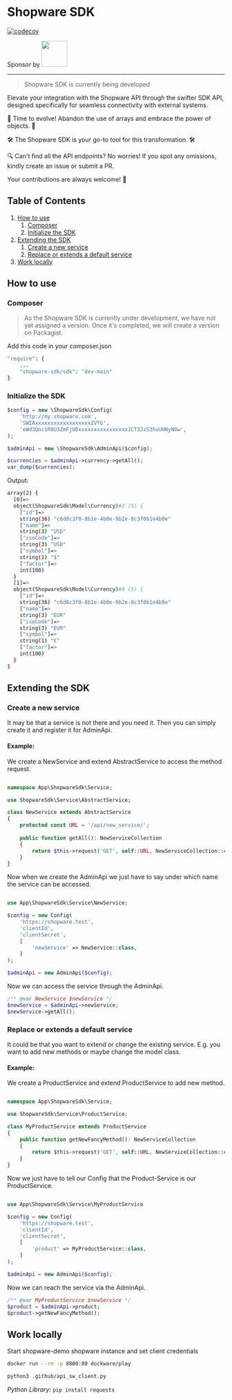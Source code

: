 # Shopware SDK

[![codecov](https://codecov.io/gh/shopware-sdk/sdk/branch/main/graph/badge.svg)](https://codecov.io/gh/shopware-sdk/sdk)

Sponsor by <a href="https://www.valantic.com/cx"><img src="https://www.valantic.com/wp-content/themes/valantic/img/logo-valantic.svg" style="margin:0 0 0 0" width="60px"/></a>

---

> Shopware SDK is currently being developed


Elevate your integration with the Shopware API through the swifter SDK API, designed specifically for seamless connectivity with external systems.

🔄 Time to evolve! Abandon the use of arrays and embrace the power of objects. 🔄

🛠️ The Shopware SDK is your go-to tool for this transformation. 🛠️

🔍 Can't find all the API endpoints? No worries! If you spot any omissions, kindly create an issue or submit a PR. 

Your contributions are always welcome! 🤗

## Table of Contents

1. [How to use](#how-to-use)
    1. [Composer](#composer)
    2. [Initialize the SDK](#initialize-the-sdk)
2. [Extending the SDK](#extending-the-sdk)
    1. [Create a new service](#create-a-new-service)
    2. [Replace or extends a default service](#replace-a-default-service)
3. [Work locally](#work-locally)



## How to use

### Composer

> As the Shopware SDK is currently under development, we have not yet assigned a version. Once it's completed, we will create a version on Packagist.

Add this code in your composer.json
```bash
"require": {
    ...
    "shopware-sdk/sdk": "dev-main"
}
```

### Initialize the SDK

```php
$config = new \ShopwareSdk\Config(
    'http://my.shopware.com',
    'SWIAxxxxxxxxxxxxxxxxxxZVTG',
    'eWd3Qnc1R0U3ZmFjUDxxxxxxxxxxxxxxxxJCT3JzS3hvUHNyN0w',
);

$adminApi = new \ShopwareSdk\AdminApi($config);

$currencies = $adminApi->currency->getAll();
var_dump($currencies);
```

Output:
```bash
array(2) {
  [0]=>
  object(ShopwareSdk\Model\Currency)#3 (5) {
    ["id"]=>
    string(36) "c6d8c3f0-8b1e-4b0e-9b2e-8c3f0b1e4b0e"
    ["name"]=>
    string(3) "USD"
    ["isoCode"]=>
    string(3) "USD"
    ["symbol"]=>
    string(1) "$"
    ["factor"]=>
    int(100)
  }
  [1]=>
  object(ShopwareSdk\Model\Currency)#4 (5) {
    ["id"]=>
    string(36) "c6d8c3f0-8b1e-4b0e-9b2e-8c3f0b1e4b0e"
    ["name"]=>
    string(3) "EUR"
    ["isoCode"]=>
    string(3) "EUR"
    ["symbol"]=>
    string(1) "€"
    ["factor"]=>
    int(100)
  }
}
``` 

## Extending the SDK

### Create a new service

It may be that a service is not there and you need it.
Then you can simply create it and register it for AdminApi.

#### Example:

We create a NewService and extend AbstractService to access the method request.

```php

namespace App\ShopwareSdk\Service;

use ShopwareSdk\Service\AbstractService;

class NewService extends AbstractService
{
    protected const URL = '/api/new_service/';
    
    public function getAll(): NewServiceCollection
    {
        return $this->request('GET', self::URL, NewServiceCollection::class);
    }
}
```

Now when we create the AdminApi we just have to say under which name the service can be accessed.

```php

use App\ShopwareSdk\Service\NewService;

$config = new Config(
    'https://shopware.test',
    'clientId',
    'clientSecret',
    [
        'newService' => NewService::class,
    ]
);

$adminApi = new AdminApi($config);
```

Now we can access the service through the AdminApi.

```php
/** @var NewService $newService */
$newService = $adminApi->newService;
$newService->getAll();
```

### Replace or extends a default service

It could be that you want to extend or change the existing service.
E.g. you want to add new methods or maybe change the model class.

#### Example:

We create a ProductService and extend ProductService to add new method.

```php

namespace App\ShopwareSdk\Service;

use ShopwareSdk\Service\ProductService;

class MyProductService extends ProductService
{
    public function getNewFancyMethod(): NewServiceCollection
    {
        return $this->request('GET', self::URL, NewServiceCollection::class);
    }
}
```

Now we just have to tell our Config that the Product-Service is our ProductService.


```php

use App\ShopwareSdk\Service\MyProductService

$config = new Config(
    'https://shopware.test',
    'clientId',
    'clientSecret',
    [
        'product' => MyProductService::class,
    ]
);

$adminApi = new AdminApi($config);
```

Now we can reach the service via the AdminApi.

```php
/** @var MyProductService $newService */
$product = $adminApi->product;
$product->getNewFancyMethod();
```

## Work locally

Start shopware-demo shopware instance and set client credentials

```bash
docker run --rm -p 8000:80 dockware/play

python3 .github/api_sw_client.py
```

_Python Library:_ `pip install requests`



